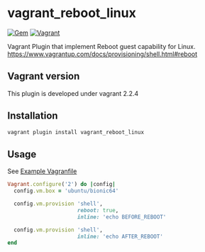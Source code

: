 # vagrant_reboot_linux
[![Gem](https://img.shields.io/gem/dtv/vagrant_reboot_linux.svg?style=for-the-badge)](https://rubygems.org/gems/vagrant_reboot_linux)
[![Vagrant](https://img.shields.io/badge/Vagrant-2.2.4-blue.svg?style=for-the-badge)](https://www.vagrantup.com/)

Vagrant Plugin that implement Reboot guest capability for Linux.
https://www.vagrantup.com/docs/provisioning/shell.html#reboot

## Vagrant version

This plugin is developed under vagrant 2.2.4

## Installation

```bash
vagrant plugin install vagrant_reboot_linux
```

## Usage

See [Example Vagranfile](./example/Vagrantfile)

```ruby
Vagrant.configure('2') do |config|
  config.vm.box = 'ubuntu/bionic64'

  config.vm.provision 'shell',
                      reboot: true,
                      inline: 'echo BEFORE_REBOOT'

  config.vm.provision 'shell',
                      inline: 'echo AFTER_REBOOT'
end

```
